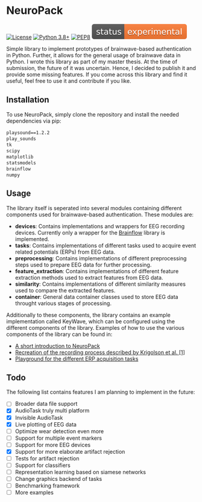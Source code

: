 # NeuroPack

[![License](https://img.shields.io/badge/License-BSD_3--Clause-green.svg)](https://opensource.org/licenses/BSD-3-Clause) [![Python 3.8+](https://img.shields.io/badge/python-3.8+-blue.svg)]() [![PEP8](https://img.shields.io/badge/code%20style-pep8-orange.svg)](https://www.python.org/dev/peps/pep-0008/) [![status: experimental](https://github.com/GIScience/badges/raw/master/status/experimental.svg)](https://github.com/GIScience/badges#experimental)

Simple library to implement prototypes of brainwave-based authentication in Python. Further, it allows for the general usage of brainwave data in Python. I wrote this library as part of my master thesis. At the time of submission, the future of it was uncertain. Hence, I decided to publish it and provide some missing features. If you come across this library and find it useful, feel free to use it and contribute if you like.

## Installation
To use NeuroPack, simply clone the repository and install the needed dependencies via pip:
```
playsound==1.2.2
play_sounds
tk
scipy
matplotlib
statsmodels
brainflow
numpy
```

## Usage
The library itself is seperated into several modules containing different components used for brainwave-based authentication.
These modules are:
- **devices**: Contains implementations and wrappers for EEG recording devices. Currently only a wrapper for the [Brainflow](https://brainflow.org/) library is implemented.
- **tasks**: Contains implementations of different tasks used to acquire event related potentials (ERPs) from EEG data.
- **preprocessing**: Contains implementations of different preprocessing steps used to prepare EEG data for further processing.
- **feature_extraction**: Contains implementations of different feature extraction methods used to extract features from EEG data.
- **similarity**: Contains implementations of different similarity measures used to compare the extracted features.
- **container**: General data container classes used to store EEG data throught various stages of processing.

Additionally to these components, the library contains an example implementation called KeyWave, which can be configured using the different components of the library.
Examples of how to use the various components of the library can be found in:
- [A short introduction to NeuroPack](./examples/introduction.ipynb)
- [Recreation of the recording process described by Krigolson et al. [1]](./examples/P300_Krigolson.ipynb)
- [Playground for the different ERP acquisition tasks](./examples/tasks.ipynb)

## Todo
The following list contains features I am planning to implement in the future:
- [ ] Broader data file support
- [X] AudioTask truly multi platform
- [X] Invisible AudioTask
- [X] Live plotting of EEG data
- [ ] Optimize wear detection even more
- [ ] Support for multiple event markers
- [ ] Support for more EEG devices
- [X] Support for more elaborate artifact rejection
- [ ] Tests for artifact rejection
- [ ] Support for classifiers
- [ ] Representation learning based on siamese networks
- [ ] Change graphics backend of tasks
- [ ] Benchmarking framework
- [ ] More examples